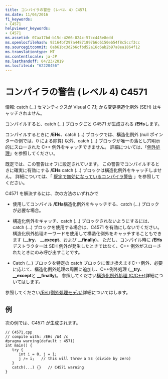 ```yaml
---
title: コンパイラの警告 (レベル 4) C4571
ms.date: 11/04/2016
f1_keywords:
- C4571
helpviewer_keywords:
- C4571
ms.assetid: 07aa17bd-b15c-4266-824c-57cc445e8edd
ms.openlocfilehash: 92164bf297a44871897b6c6150eb54f8c5ccf3cc
ms.sourcegitcommit: 0ab61bc3d2b6cfbd52a16c6ab2b97a8ea1864f12
ms.translationtype: MT
ms.contentlocale: ja-JP
ms.lasthandoff: 04/23/2019
ms.locfileid: "62220456"
---
```

# <a name="compiler-warning-level-4-c4571"></a>コンパイラの警告 (レベル 4) C4571

情報: catch (...) セマンティクスが Visual C 7.1; から変更構造化例外 (SEH) はキャッチされません。

コンパイルすると、catch (...) ブロックごと C4571 が生成される **/EHs**します。

コンパイルするときに **/EHs**、catch (...) ブロックでは、構造化例外 (null ポインターの例では、0 による除算) 以外、catch (...) ブロックが唯一の落とし穴明示的にスローされた C++ 例外をキャッチできません。  詳細については、「[例外処理](../../cpp/exception-handling-in-visual-cpp.md)」を参照してください。

既定では、この警告はオフに設定されています。  この警告でコンパイルするときに確実に有効にする **/EHs** catch (...) ブロックは構造化例外をキャッチしません。  詳細については、「 [既定で無効になっているコンパイラ警告](../../preprocessor/compiler-warnings-that-are-off-by-default.md) 」を参照してください。

C4571 を解決するには、次の方法のいずれかで

- 使用してコンパイル **/EHa**構造化例外をキャッチする、catch (...) ブロックが必要な場合。

- 構造化例外をキャッチ、catch (...) ブロックされないようにするには、catch (...) ブロックを使用する場合は、C4571 を有効にしないでください。  構造化例外処理キーワードを使用して構造化例外をキャッチすることもできます (**__try**、 **__except**、および **__finally**)。  ただし、コンパイル時に **/EHs**デストラクターは SEH 例外が発生したときではなく、C++ 例外がスローされたときにのみ呼び出すことです。

- Catch (...) ブロックを特定の catch ブロックに置き換えますC++例外、必要に応じて、構造化例外処理の周囲に追加し、C++例外処理 (**__try**、 **__except**と **__finally**)。  参照してください[構造化例外処理 (C/C++)](../../cpp/structured-exception-handling-c-cpp.md)詳細についてはします。

参照してください[/EH (例外処理モデル)](../../build/reference/eh-exception-handling-model.md)詳細についてはします。

## <a name="example"></a>例

次の例では、C4571 が生成されます。

```
// C4571.cpp
// compile with: /EHs /W4 /c
#pragma warning(default : 4571)
int main() {
   try {
      int i = 0, j = 1;
      j /= i;   // this will throw a SE (divide by zero)
   }
   catch(...) {}   // C4571 warning
}
```
